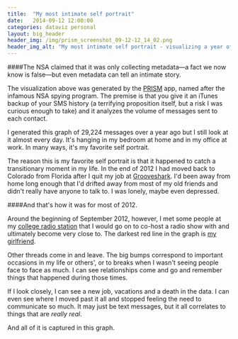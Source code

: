 ```yaml
---
title:  "My most intimate self portrait"
date:   2014-09-12 12:00:00
categories: dataviz personal
layout: big_header
header_img: /img/prism_screenshot_09-12-12_14_02.png
header_img_alt: "My most intimate self portrait - visualizing a year of SMS messages"
---
```


####The NSA claimed that it was only collecting metadata&mdash;a fact we now know is false&mdash;but even metadata can tell an intimate story.

The visualization above was generated by the [PRISM](http://prismviz.com/) app, named after the infamous NSA spying program.  The premise is that you give it an iTunes backup of your SMS history (a terrifying proposition itself, but a risk I was curious enough to take) and it analyzes the volume of messages sent to each contact.

I generated this graph of 29,224 messages over a year ago but I still look at it almost every day.  It's hanging in my bedroom at home and in my office at work.  In many ways, it's my favorite self portrait.

The reason this is my favorite self portrait is that it happened to catch a transitionary moment in my life.  In the end of 2012 I had moved back to Colorado from Florida after I quit my job at [Grooveshark](http://grooveshark.com/).  I'd been away from home long enough that I'd drifted away from most of my old friends and didn't really have anyone to talk to.  I was lonely, maybe even depressed.

####And that's how it was for most of 2012.

Around the beginning of September 2012, however, I met some people at my [college radio station](http://kcsufm.com/) that I would go on to co-host a radio show with and ultimately become very close to. The darkest red line in the graph is [my girlfriend](https://twitter.com/lunakcsu).

Other threads come in and leave.  The big bumps correspond to important occasions in my life or others', or to breaks when I wasn't seeing people face to face as much.  I can see relationships come and go and remember things that happened during those times.  

If I look closely, I can see a new job, vacations and a death in the data.  I can even see where I moved past it all and stopped feeling the need to communicate so much. It may just be text messages, but it all correlates to things that are *really real*.

And all of it is captured in this graph.